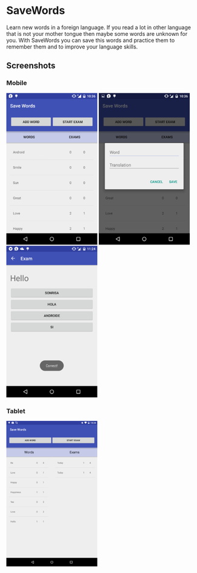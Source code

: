 # SaveWords
Learn new words in a foreign language. If you read a lot in other language that is not your mother tongue then maybe some words are unknown for you.
With SaveWords you can save this words and practice them to remember them and to improve your language skills.

## Screenshots
### Mobile
<img src="https://github.com/psincraian/SaveWords/blob/master/screenshots/main-mobile.png" width="240">
<img src="https://github.com/psincraian/SaveWords/blob/master/screenshots/add-word.png" width="240">
<img src="https://github.com/psincraian/SaveWords/blob/master/screenshots/exam-mobile.png" width="240">

### Tablet
<img src="https://github.com/psincraian/SaveWords/blob/master/screenshots/main-tablet.png" width="240">

